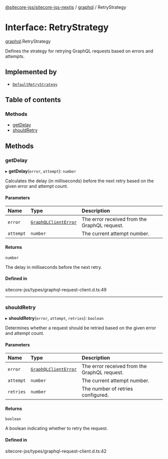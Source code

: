 [@sitecore-jss/sitecore-jss-nextjs](../README.md) / [graphql](../modules/graphql.md) / RetryStrategy

# Interface: RetryStrategy

[graphql](../modules/graphql.md).RetryStrategy

Defines the strategy for retrying GraphQL requests based on errors and attempts.

## Implemented by

- [`DefaultRetryStrategy`](../classes/graphql.DefaultRetryStrategy.md)

## Table of contents

### Methods

- [getDelay](graphql.RetryStrategy.md#getdelay)
- [shouldRetry](graphql.RetryStrategy.md#shouldretry)

## Methods

### getDelay

▸ **getDelay**(`error`, `attempt`): `number`

Calculates the delay (in milliseconds) before the next retry based on the given error and attempt count.

#### Parameters

| Name | Type | Description |
| :------ | :------ | :------ |
| `error` | [`GraphQLClientError`](../modules/graphql.md#graphqlclienterror) | The error received from the GraphQL request. |
| `attempt` | `number` | The current attempt number. |

#### Returns

`number`

The delay in milliseconds before the next retry.

#### Defined in

sitecore-jss/types/graphql-request-client.d.ts:49

___

### shouldRetry

▸ **shouldRetry**(`error`, `attempt`, `retries`): `boolean`

Determines whether a request should be retried based on the given error and attempt count.

#### Parameters

| Name | Type | Description |
| :------ | :------ | :------ |
| `error` | [`GraphQLClientError`](../modules/graphql.md#graphqlclienterror) | The error received from the GraphQL request. |
| `attempt` | `number` | The current attempt number. |
| `retries` | `number` | The number of retries configured. |

#### Returns

`boolean`

A boolean indicating whether to retry the request.

#### Defined in

sitecore-jss/types/graphql-request-client.d.ts:42
